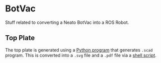 # BotVac

Stuff related to converting a Neato BotVac into a ROS Robot.

## Top Plate

The top plate is generated using a
[Python program](top_plate.py) that generates `.scad`
program.  This is converted into a `.svg` file and a `.pdf`
file via a
[shell script](scad2pdf.sh).


  